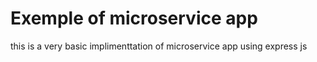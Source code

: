 # Exemple of microservice app
this is a very basic implimenttation of microservice app using express js

